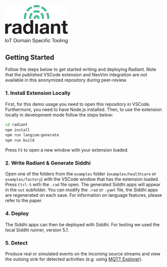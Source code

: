 <img src="radiant_logo.svg" width="200" />

## Getting Started
Follow the steps below to get started writing and deploying Radiant. Note that the published VSCode extension and NeoVim integration are not available in this anonymized repository during peer-review.

### 1. Install Extension Locally
First, for this demo usage you need to open this repository in VSCode. Furthermore, you need to have Node.js installed. Then, to use the extension locally in development mode follow the steps below:

```bash
cd radiant
npm install
npm run langium:generate
npm run build
```

Press `F5` to open a new window with your extension loaded.

### 2. Write Radiant & Generate Siddhi
Open one of the folders from the `examples` folder (`examples/healthcare` or `examples/factory`) with the VSCode window that has the extension loaded. Press `Ctrl-S` with the `.rad` file open. The generated Siddhi apps will appear in the `out` subfolder. You can modify the `.rad` or `.yaml` file, the Siddhi apps are regenerated on each save. For information on language features, please refer to the paper.

### 4. Deploy
The Siddhi apps can then be deployed with Siddhi. For testing we used the local Siddhi runner, version 5.1.

### 5. Detect
Produce real or simulated events on the incoming source streams and view the outoing sink for detected activities (e.g. using [MQTT Explorer](https://mqtt-explorer.com/)).
